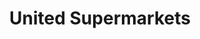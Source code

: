 ---
title: "United Supermarkets"
url: /amarillo/united-supermarkets-river-road/
shop: Supermarkt
---